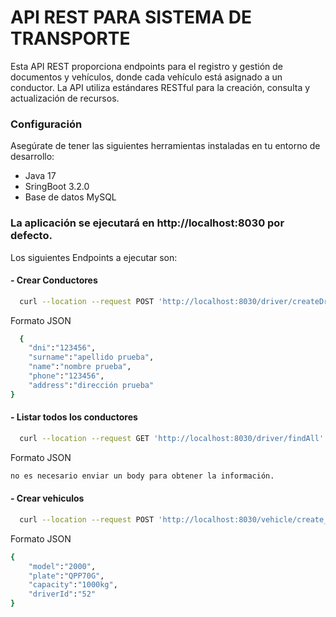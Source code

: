 # API REST PARA SISTEMA DE TRANSPORTE
Esta API REST proporciona endpoints para el registro y gestión de documentos y vehículos, donde cada vehículo está asignado a un conductor. La API utiliza estándares RESTful para la creación, consulta y actualización de recursos.


### Configuración
Asegúrate de tener las siguientes herramientas instaladas en tu entorno de desarrollo:
* Java 17
* SringBoot 3.2.0
* Base de datos MySQL

### La aplicación se ejecutará en http://localhost:8030 por defecto.
Los siguientes Endpoints a ejecutar son:

#### - Crear Conductores
```bash
  curl --location --request POST 'http://localhost:8030/driver/createDriver'
  ```
Formato JSON
```bash
  {
    "dni":"123456",
    "surname":"apellido prueba",
    "name":"nombre prueba",
    "phone":"123456",
    "address":"dirección prueba"
}
  ```
#### - Listar todos los conductores
```bash
  curl --location --request GET 'http://localhost:8030/driver/findAll'
  ```
Formato JSON
```bash
no es necesario enviar un body para obtener la información.
  ```

#### - Crear vehiculos
```bash
  curl --location --request POST 'http://localhost:8030/vehicle/create_vehicle'
  ```

Formato JSON
```bash
{
    "model":"2000",
    "plate":"QPP70G",
    "capacity":"1000kg",
    "driverId":"52"
}
  ```